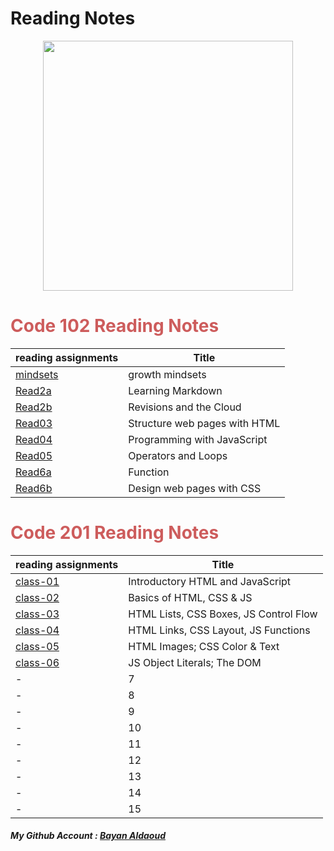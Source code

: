# Reading Notes
<p align="center">
<img src="https://image.freepik.com/free-vector/online-education-illustration-book-notes-smartphone-education-icon-concept-white-isolated_138676-637.jpg" width="400" >
</p>


#  <span style ="color:indianred"> **Code 102 Reading Notes** </span>

| reading assignments                                               | Title                                         |
| ----------------------------------------------------------------- | --------------------------------------------- |
| [mindsets](https://bayanaldaoud.github.io/Reading-notes/mindsets) |  growth mindsets                              |
| [Read2a](https://bayanaldaoud.github.io/Reading-notes/read2a)     |   Learning Markdown                           |
| [Read2b](https://bayanaldaoud.github.io/Reading-notes/read2b)     |   Revisions and the Cloud                     |
| [Read03](https://bayanaldaoud.github.io/Reading-notes/read03)     |   Structure web pages with HTML               |
| [Read04](https://bayanaldaoud.github.io/Reading-notes/read04)     |   Programming with JavaScript                 |
| [Read05](https://bayanaldaoud.github.io/Reading-notes/read05)     |    Operators and Loops                        |
| [Read6a](https://bayanaldaoud.github.io/Reading-notes/read6a)     |    Function                                   |
| [Read6b](https://bayanaldaoud.github.io/Reading-notes/read6b)     |    Design web pages with CSS                  |

#    <span style ="color:indianred"> **Code 201 Reading Notes** </span>

| reading assignments                                                | Title                                         |
| -------------------------------------------------------------------| --------------------------------------------- |
|[class-01](https://bayanaldaoud.github.io/Reading-notes/class-01)   |  Introductory HTML and JavaScript             |
|[class-02](https://bayanaldaoud.github.io/Reading-notes/class-02)   |  Basics of HTML, CSS & JS                     |
|[class-03](https://bayanaldaoud.github.io/Reading-notes/class-03)   |   HTML Lists, CSS Boxes, JS Control Flow      |
|[class-04](https://bayanaldaoud.github.io/Reading-notes/class-04)   |  HTML Links, CSS Layout, JS Functions         |
|[class-05](https://bayanaldaoud.github.io/Reading-notes/class-05)   |  HTML Images; CSS Color & Text                |
|[class-06](https://bayanaldaoud.github.io/Reading-notes/class-06)   |  JS Object Literals; The DOM                  |
|                               -                                    |                                      7        |
|                               -                                    |                                      8        |
|                               -                                    |                                      9        |
|                               -                                    |                                     10        |
|                               -                                    |                                     11        |
|                               -                                    |                                     12        |
|                               -                                    |                                     13        |
|                               -                                    |                                     14        |
|                               -                                    |                                     15        |





##### My Github Account : [Bayan Aldaoud](https://github.com/bayanaldaoud)



